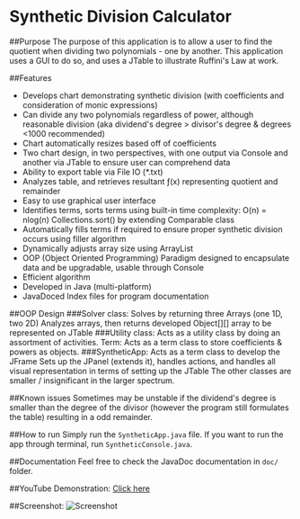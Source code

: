 # Synthetic Division Calculator

##Purpose
The purpose of this application is to allow a user to find the quotient when dividing two polynomials - one by another. This application uses a GUI to do so, and uses a JTable to illustrate Ruffini's Law at work.


##Features
* Develops chart demonstrating synthetic division (with coefficients and consideration of monic expressions)
* Can divide any two polynomials regardless of power, although reasonable division (aka dividend's degree > divisor's degree & degrees <1000 recommended)
* Chart automatically resizes based off of coefficients
* Two chart design, in two perspectives, with one output via Console and another via JTable to ensure user can comprehend data
* Ability to export table via File IO (*.txt)
* Analyzes table, and retrieves resultant ƒ(x) representing quotient and remainder
* Easy to use graphical user interface
* Identifies terms, sorts terms using built-in time complexity: O(n) = nlog(n) Collections.sort() by extending Comparable<T> class
* Automatically fills terms if required to ensure proper synthetic division occurs using filler algorithm
* Dynamically adjusts array size using ArrayList<Term>
* OOP (Object Oriented Programming) Paradigm designed to encapsulate data and be upgradable, usable through Console
* Efficient algorithm
* Developed in Java (multi-platform)
* JavaDoced Index files for program documentation

##OOP Design
###Solver class:
Solves by returning three Arrays (one 1D, two 2D)
Analyzes arrays, then returns developed Object[][] array to be represented on JTable
###Utility class:
Acts as a utility class by doing an assortment of activities.
Term:
Acts as a term class to store coefficients & powers as objects.
###SyntheticApp:
Acts as a term class to develop the JFrame
Sets up the JPanel (extends it), handles actions, and handles all visual representation in terms of setting up the JTable
The other classes are smaller / insignificant in the larger spectrum. 

##Known issues
Sometimes may be unstable if the dividend's degree is smaller than the degree of the divisor (however the program still formulates the table) resulting in a odd remainder. 

##How to run
Simply run the `SyntheticApp.java` file. If you want to run the app through terminal, run `SyntheticConsole.java`.

##Documentation
Feel free to check the JavaDoc documentation in `doc/` folder.

##YouTube Demonstration:
[Click here](https://www.youtube.com/watch?v=G-ySgKVjx-Y)

##Screenshot:
![Screenshot](http://horatiulazu.ca/software/images/SyntheticDivision.png "Screenshot")